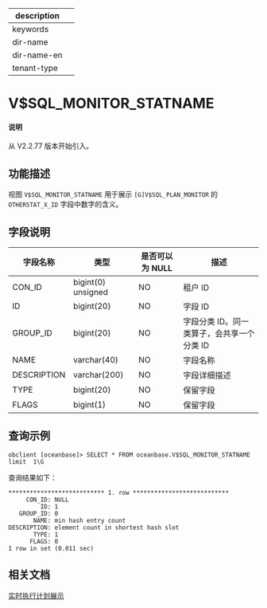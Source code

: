 |description||
|---|---|
|keywords||
|dir-name||
|dir-name-en||
|tenant-type||

# V$SQL_MONITOR_STATNAME

<main id="notice" type='explain'>
  <h4>说明</h4>
  <p>从 V2.2.77 版本开始引入。</p>
</main>

## 功能描述

视图 `V$SQL_MONITOR_STATNAME` 用于展示 `[G]V$SQL_PLAN_MONITOR` 的 `OTHERSTAT_X_ID` 字段中数字的含义。

## 字段说明

|  **字段名称**   |    **类型**    | **是否可以为 NULL** |          **描述**           |
|-------------|--------------------|----------------|---------------------------|
| CON_ID      | bigint(0) unsigned | NO             | 租户 ID                     |
| ID          | bigint(20)         | NO             | 字段 ID                     |
| GROUP_ID    | bigint(20)         | NO             | 字段分类 ID。同一类算子，会共享一个分类 ID |
| NAME        | varchar(40)        | NO             | 字段名称                      |
| DESCRIPTION | varchar(200)       | NO             | 字段详细描述                    |
| TYPE        | bigint(20)         | NO             | 保留字段                      |
| FLAGS       | bigint(1)          | NO             | 保留字段                      |

## 查询示例

```shell
obclient [oceanbase]> SELECT * FROM oceanbase.V$SQL_MONITOR_STATNAME limit  1\G
```

查询结果如下：

```shell
*************************** 1. row ***************************
     CON_ID: NULL
         ID: 1
   GROUP_ID: 0
       NAME: min hash entry count
DESCRIPTION: element count in shortest hash slot
       TYPE: 1
      FLAGS: 0
1 row in set (0.011 sec)
```

## 相关文档

[实时执行计划展示](../../../../700.reference/1000.performance-tuning-guide/500.sql-optimization/200.sql-execution-plan/500.real-time-execution-plan-display.md)
